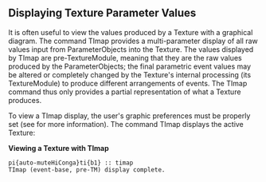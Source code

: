 ## Displaying Texture Parameter Values

It is often useful to view the values produced by a Texture with a graphical diagram. The command TImap provides a multi-parameter display of all raw values input from ParameterObjects into the Texture. The values displayed by TImap are pre-TextureModule, meaning that they are the raw values produced by the ParameterObjects; the final parametric event values may be altered or completely changed by the Texture's internal processing (its TextureModule) to produce different arrangements of events. The TImap command thus only provides a partial representation of what a Texture produces.
      
To view a TImap display, the user's graphic preferences must be properly set (see  for more information). The command TImap displays the active Texture:
      

**Viewing a Texture with TImap**

```
pi{auto-muteHiConga}ti{b1} :: timap
TImap (event-base, pre-TM) display complete.
```


